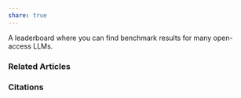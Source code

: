 ```yaml
---
share: true
---
```


A leaderboard where you can find benchmark results for many open-access LLMs.

### Related Articles

### Citations
